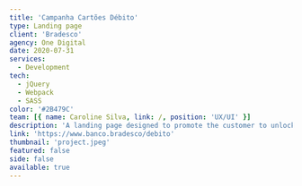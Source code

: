 ```yaml
---
title: 'Campanha Cartões Débito'
type: Landing page
client: 'Bradesco'
agency: One Digital
date: 2020-07-31
services:
  - Development
tech:
  - jQuery
  - Webpack
  - SASS
color: '#2B479C'
team: [{ name: Caroline Silva, link: /, position: 'UX/UI' }]
description: 'A landing page designed to promote the customer to unlock and make transactions using Bradesco debit cards.'
link: 'https://www.banco.bradesco/debito'
thumbnail: 'project.jpeg'
featured: false
side: false
available: true
---
```


